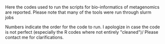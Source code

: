 Here the codes used to run the scripts for bio-informatics of metagenomics are reported.
Please note that many of the tools were run through slurm jobs


Numbers indicate the order for the code to run. 
I apologize in case the code is not perfect (especially the R codes where not entirely "cleaned")/
Please contact me for clarifications.



